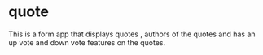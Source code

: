 # quote
This is a form app that displays quotes , authors of the quotes and has an up vote and down vote features on the quotes.
